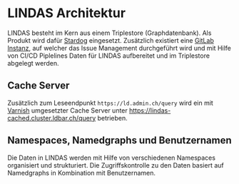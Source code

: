 # LINDAS Architektur

LINDAS besteht im Kern aus einem Triplestore (Graphdatenbank). Als Produkt wird dafür [Stardog](https://www.stardog.com/platform/) eingesetzt. Zusätzlich existiert eine [GitLab Instanz](https://gitlab.ldbar.ch/), auf welcher das Issue Management durchgeführt wird und mit Hilfe von CI/CD Piplelines Daten für LINDAS aufbereitet und im Triplestore abgelegt werden.
## Cache Server

Zusätzlich zum Leseendpunkt `https://ld.admin.ch/query` wird ein mit [Varnish](https://varnish-cache.org/) umgesetzter Cache Server unter https://lindas-cached.cluster.ldbar.ch/query betrieben.

## Namespaces, Namedgraphs und Benutzernamen

Die Daten in LINDAS werden mit Hilfe von verschiedenen Namespaces organisiert und strukturiert. Die Zugriffskontrolle zu den Daten basiert auf Namedgraphs in Kombination mit Benutzernamen.

